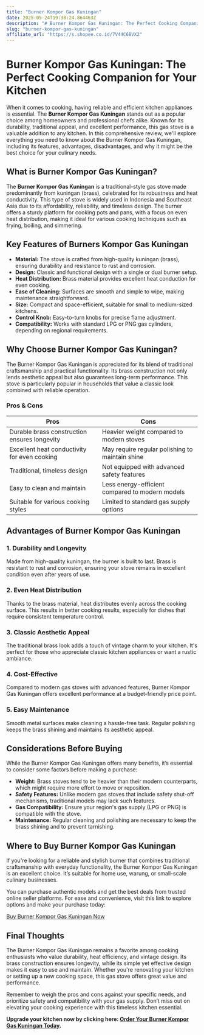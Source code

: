 ```yaml
---
title: "Burner Kompor Gas Kuningan"
date: 2025-05-24T19:38:24.864463Z
description: "# Burner Kompor Gas Kuningan: The Perfect Cooking Companion for Your Kitchen..."
slug: "burner-kompor-gas-kuningan"
affiliate_url: "https://s.shopee.co.id/7V44C68VX2"
---
```

# Burner Kompor Gas Kuningan: The Perfect Cooking Companion for Your Kitchen

When it comes to cooking, having reliable and efficient kitchen appliances is essential. The **Burner Kompor Gas Kuningan** stands out as a popular choice among homeowners and professional chefs alike. Known for its durability, traditional appeal, and excellent performance, this gas stove is a valuable addition to any kitchen. In this comprehensive review, we'll explore everything you need to know about the Burner Kompor Gas Kuningan, including its features, advantages, disadvantages, and why it might be the best choice for your culinary needs.

## What is Burner Kompor Gas Kuningan?

The **Burner Kompor Gas Kuningan** is a traditional-style gas stove made predominantly from kuningan (brass), celebrated for its robustness and heat conductivity. This type of stove is widely used in Indonesia and Southeast Asia due to its affordability, reliability, and timeless design. The burner offers a sturdy platform for cooking pots and pans, with a focus on even heat distribution, making it ideal for various cooking techniques such as frying, boiling, and simmering.

## Key Features of Burners Kompor Gas Kuningan

- **Material:** The stove is crafted from high-quality kuningan (brass), ensuring durability and resistance to rust and corrosion.
- **Design:** Classic and functional design with a single or dual burner setup.
- **Heat Distribution:** Brass material provides excellent heat conduction for even cooking.
- **Ease of Cleaning:** Surfaces are smooth and simple to wipe, making maintenance straightforward.
- **Size:** Compact and space-efficient, suitable for small to medium-sized kitchens.
- **Control Knob:** Easy-to-turn knobs for precise flame adjustment.
- **Compatibility:** Works with standard LPG or PNG gas cylinders, depending on regional requirements.

## Why Choose Burner Kompor Gas Kuningan?

The Burner Kompor Gas Kuningan is appreciated for its blend of traditional craftsmanship and practical functionality. Its brass construction not only lends aesthetic appeal but also guarantees long-term performance. This stove is particularly popular in households that value a classic look combined with reliable operation.

### Pros & Cons

| **Pros**                                           | **Cons**                                              |
|-----------------------------------------------------|--------------------------------------------------------|
| Durable brass construction ensures longevity     | Heavier weight compared to modern stoves             |
| Excellent heat conductivity for even cooking     | May require regular polishing to maintain shine    |
| Traditional, timeless design                      | Not equipped with advanced safety features          |
| Easy to clean and maintain                        | Less energy-efficient compared to modern models    |
| Suitable for various cooking styles               | Limited to standard gas supply options             |

## Advantages of Burner Kompor Gas Kuningan

### 1. Durability and Longevity

Made from high-quality kuningan, the burner is built to last. Brass is resistant to rust and corrosion, ensuring your stove remains in excellent condition even after years of use.

### 2. Even Heat Distribution

Thanks to the brass material, heat distributes evenly across the cooking surface. This results in better cooking results, especially for dishes that require consistent temperature control.

### 3. Classic Aesthetic Appeal

The traditional brass look adds a touch of vintage charm to your kitchen. It's perfect for those who appreciate classic kitchen appliances or want a rustic ambiance.

### 4. Cost-Effective

Compared to modern gas stoves with advanced features, Burner Kompor Gas Kuningan offers excellent performance at a budget-friendly price point.

### 5. Easy Maintenance

Smooth metal surfaces make cleaning a hassle-free task. Regular polishing keeps the brass shining and maintains its aesthetic appeal.

## Considerations Before Buying

While the Burner Kompor Gas Kuningan offers many benefits, it’s essential to consider some factors before making a purchase:

- **Weight:** Brass stoves tend to be heavier than their modern counterparts, which might require more effort to move or reposition.
- **Safety Features:** Unlike modern gas stoves that include safety shut-off mechanisms, traditional models may lack such features.
- **Gas Compatibility:** Ensure your region's gas supply (LPG or PNG) is compatible with the stove.
- **Maintenance:** Regular cleaning and polishing are necessary to keep the brass shining and to prevent tarnishing.

## Where to Buy Burner Kompor Gas Kuningan

If you're looking for a reliable and stylish burner that combines traditional craftsmanship with everyday functionality, the Burner Kompor Gas Kuningan is an excellent choice. It’s suitable for home use, warung, or small-scale culinary businesses.

You can purchase authentic models and get the best deals from trusted online seller platforms. For ease and convenience, visit this link to explore options and make your purchase today:

[Buy Burner Kompor Gas Kuningan Now](https://s.shopee.co.id/7V44C68VX2)

## Final Thoughts

The Burner Kompor Gas Kuningan remains a favorite among cooking enthusiasts who value durability, heat efficiency, and vintage design. Its brass construction ensures longevity, while its simple yet effective design makes it easy to use and maintain. Whether you're renovating your kitchen or setting up a new cooking space, this gas stove offers great value and performance.

Remember to weigh the pros and cons against your specific needs, and prioritize safety and compatibility with your gas supply. Don’t miss out on elevating your cooking experience with this timeless kitchen essential.

**Upgrade your kitchen now by clicking here: [Order Your Burner Kompor Gas Kuningan Today](https://s.shopee.co.id/7V44C68VX2).**
